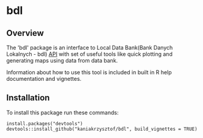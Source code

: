 # bdl

## Overview
The 'bdl' package is an interface to Local Data Bank(Bank Danych Lokalnych - bdl) 
[API](https://bdl.stat.gov.pl/BDL) with set of useful tools like quick plotting 
and generating maps using data from data bank. 

Information about how to use this tool is included in built in R help documentation
and vignettes.


## Installation
To install this package run these commands:

```
install.packages("devtools")
devtools::install_github("kaniakrzysztof/bdl", build_vignettes = TRUE)
```